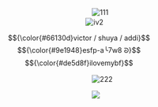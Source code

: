ㅤㅤㅤㅤㅤㅤㅤㅤㅤㅤㅤㅤㅤㅤㅤㅤㅤㅤㅤㅤ       ㅤ ![111](https://github.com/user-attachments/assets/934c6332-a911-4d10-910a-076218b03a87)
ㅤㅤㅤㅤㅤㅤㅤㅤㅤㅤㅤㅤㅤㅤㅤㅤㅤㅤㅤㅤ       ㅤ ㅤㅤㅤㅤㅤㅤㅤㅤㅤㅤㅤㅤㅤ![iv2](https://github.com/user-attachments/assets/16a929aa-6805-4b0c-8b4e-38d73480cf7c)

$${\color{#66130d}victor / shuya / addi}$$
$${\color{#9e1948}esfp-a╰7w8 ᘐ}$$
$${\color{#de5d8f}ilovemybf}$$

ㅤㅤㅤㅤㅤㅤㅤㅤㅤㅤㅤㅤㅤㅤㅤㅤㅤㅤㅤㅤ       ㅤ ![222](https://github.com/user-attachments/assets/b57e69cd-66b5-4e32-afce-19af5f3907ea)

ㅤㅤㅤㅤㅤㅤㅤㅤㅤㅤㅤㅤㅤㅤㅤㅤㅤㅤㅤㅤ       ㅤ ![](https://komarev.com/ghpvc/?username=graveyardletters&color=d689a3&style=plastic&label=profile+views)
